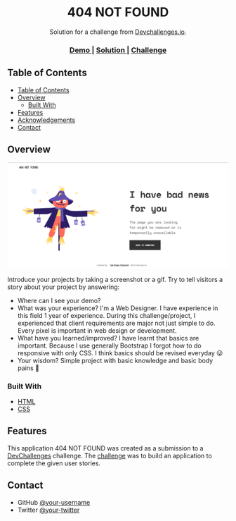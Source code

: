
<h1 align="center">404 NOT FOUND</h1>

<div align="center">
   Solution for a challenge from  <a href="http://devchallenges.io" target="_blank">Devchallenges.io</a>.
</div>

<div align="center">
  <h3>
    <a href=" https://challenges-07.web.app">
      Demo
    </a>
    <span> | </span>
    <a href="https://github.com/nightfall-artist/Dev-Challenges/tree/main/404%20NOT%20FOUND">
      Solution
    </a>
    <span> | </span>
    <a href="https://devchallenges.io/challenges/wBunSb7FPrIepJZAg0sY">
      Challenge
    </a>
  </h3>
</div>

<!-- TABLE OF CONTENTS -->

## Table of Contents

- [Table of Contents](#table-of-contents)
- [Overview](#overview)
  - [Built With](#built-with)
- [Features](#features)
- [Acknowledgements](#acknowledgements)
- [Contact](#contact)

<!-- OVERVIEW -->

## Overview

![screenshot](https://raw.githubusercontent.com/nightfall-artist/Dev-Challenges/main/404%20NOT%20FOUND/Img/404%20NOT%20FOUND.png)

Introduce your projects by taking a screenshot or a gif. Try to tell visitors a story about your project by answering:

- Where can I see your demo?
- What was your experience?
  I'm a Web Designer. I have experience in this field 1 year of experience. During this challenge/project, I experienced that client requirements are major not just simple to do. Every pixel is important in web design or development. 
- What have you learned/improved?
  I have learnt that basics are important. Because I use generally Bootstrap I forgot how to do responsive with only CSS. I think basics should be revised everyday 😜
- Your wisdom?
  Simple project with basic knowledge and basic body pains 🤣

### Built With

<!-- This section should list any major frameworks that you built your project using. Here are a few examples.-->

- [HTML](https://developer.mozilla.org/en-US/docs/Web/HTML)
- [CSS](https://css-tricks.com/)

## Features

<!-- List the features of your application or follow the template. Don't share the figma file here :) -->

This application 404 NOT FOUND was created as a submission to a [DevChallenges](https://devchallenges.io/challenges) challenge. The [challenge](https://devchallenges.io/challenges/wBunSb7FPrIepJZAg0sY) was to build an application to complete the given user stories.

## Contact

- GitHub [@your-username](https://github.com/nightfall-artist)
- Twitter [@your-twitter](https://twitter.com/NightfallArtist)
